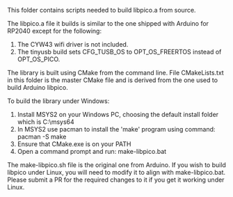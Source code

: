 This folder contains scripts needed to build libpico.a from source.

The libpico.a file it builds is similar to the one shipped with Arduino for RP2040 except for the following:
1. The CYW43 wifi driver is not included.
2. The tinyusb build sets CFG_TUSB_OS to OPT_OS_FREERTOS instead of OPT_OS_PICO.

The library is built using CMake from the command line. File CMakeLists.txt in this folder is the master CMake file and is derived from the one used to build Arduino libpico.

To build the library under Windows:
1. Install MSYS2 on your Windows PC, choosing the default install folder which is C:\msys64
2. In MSYS2 use pacman to install the 'make' program using command: pacman -S make
3. Ensure that CMake.exe is on your PATH
4. Open a command prompt and run: make-libpico.bat

The make-libpico.sh file is the original one from Arduino. If you wish to build libpico under Linux, you will need to modify it to align with make-libpico.bat. Please submit a PR for the required changes to it if you get it working under Linux.
